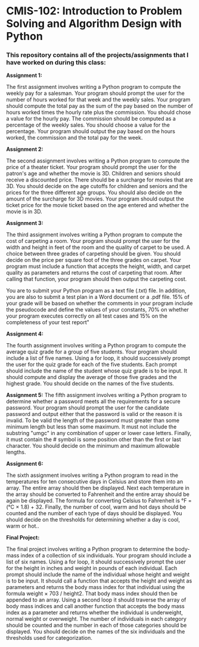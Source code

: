 # CMIS-102: Introduction to Problem Solving and Algorithm Design with Python

### This repository contains all of the projects/assignments that I have worked on during this class:

**Assignment 1:**

The first assignment involves writing a Python program to compute the weekly pay for a salesman. Your program should prompt the user for the number of hours worked for that week and the weekly sales. Your program should compute the total pay as the sum of the pay based on the number of hours worked times the hourly rate plus the commission. You should chose a value for the hourly pay. The commission should be computed as a percentage of the weekly sales. You should choose a value for the percentage. Your program should output the pay based on the hours worked, the commission and the total pay for the week.

**Assignment 2:**

The second assignment involves writing a Python program to compute the price of a theater ticket. Your program should prompt the user for the patron's age and whether the movie is 3D. Children and seniors should receive a discounted price. There should be a surcharge for movies that are 3D. You should decide on the age cutoffs for children and seniors and the prices for the three different age groups. You should also decide on the amount of the surcharge for 3D movies. Your program should output the ticket price for the movie ticket based on the age entered and whether the movie is in 3D.

**Assignment 3:**

The third assignment involves writing a Python program to compute the cost of carpeting a room. Your program should prompt the user for the width and height in feet of the room and the quality of carpet to be used. A choice between three grades of carpeting should be given. You should decide on the price per square foot of the three grades on carpet. Your program must include a function that accepts the height, width, and carpet quality as parameters and returns the cost of carpeting that room. After calling that function, your program should then output the carpeting cost.

You are to submit your Python program as a text file (.txt) file. In addition, you are also to submit a test plan in a Word document or a .pdf file. 15% of your grade will be based on whether the comments in your program include the pseudocode and define the values of your constants, 70% on whether your program executes correctly on all test cases and 15% on the completeness of your test report"

**Assignment 4:**

The fourth assignment involves writing a Python program to compute the average quiz grade for a group of five students. Your program should include a list of five names. Using a for loop, it should successively prompt the user for the quiz grade for each of the five students. Each prompt should include the name of the student whose quiz grade is to be input. It should compute and display the average of those five grades and the highest grade. You should decide on the names of the five students.

**Assignment 5:**
The fifth assignment involves writing a Python program to determine whether a password meets all the requirements for a secure password. Your program should prompt the user for the candidate password and output either that the password is valid or the reason it is invalid. To be valid the length of the password must greater than some minimum length but less than some maximum. It must not include the substring "umgc" in any combination of upper or lower case letters. Finally, it must contain the # symbol is some position other than the first or last character. You should decide on the minimum and maximum allowable lengths.


**Assignment 6:**

The sixth assignment involves writing a Python program to read in the temperatures for ten consecutive days in Celsius and store them into an array. The entire array should then be displayed. Next each temperature in the array should be converted to Fahrenheit and the entire array should be again be displayed. The formula for converting Celsius to Fahrenheit is °F = (°C × 1.8) + 32. Finally, the number of cool, warm and hot days should be counted and the number of each type of days should be displayed. You should decide on the thresholds for determining whether a day is cool, warm or hot..

**Final Project:**

The final project involves writing a Python program to determine the body-mass index of a collection of six individuals. Your program should include a list of six names. Using a for loop, it should successively prompt the user for the height in inches and weight in pounds of each individual. Each prompt should include the name of the individual whose height and weight is to be input. It should call a function that accepts the height and weight as parameters and returns the body mass index for that individual using the formula weight × 703 / height2. That body mass index should then be appended to an array. Using a second loop it should traverse the array of body mass indices and call another function that accepts the body mass index as a parameter and returns whether the individual is underweight, normal weight or overweight. The number of individuals in each category should be counted and the number in each of those categories should be displayed. You should decide on the names of the six individuals and the thresholds used for categorization.

